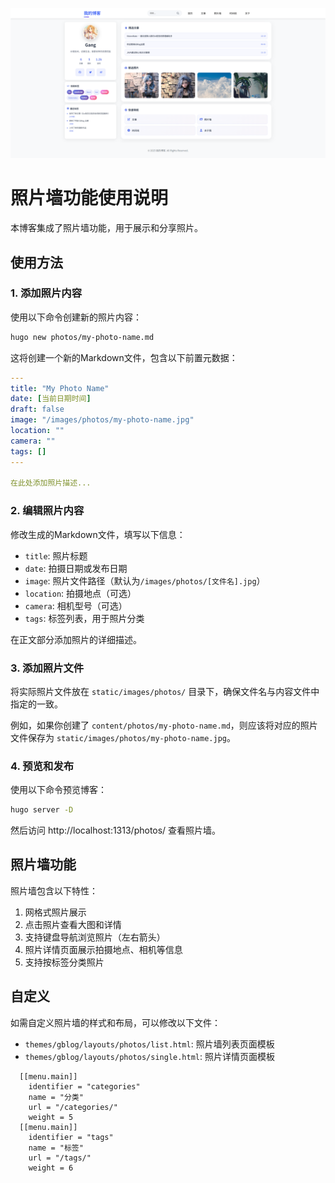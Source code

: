 ![预览](preview.png)

# 照片墙功能使用说明

本博客集成了照片墙功能，用于展示和分享照片。

## 使用方法

### 1. 添加照片内容

使用以下命令创建新的照片内容：

```bash
hugo new photos/my-photo-name.md
```

这将创建一个新的Markdown文件，包含以下前置元数据：

```yaml
---
title: "My Photo Name"
date: [当前日期时间]
draft: false
image: "/images/photos/my-photo-name.jpg"
location: ""
camera: ""
tags: []
---

在此处添加照片描述...
```

### 2. 编辑照片内容

修改生成的Markdown文件，填写以下信息：

- `title`: 照片标题
- `date`: 拍摄日期或发布日期
- `image`: 照片文件路径（默认为`/images/photos/[文件名].jpg`）
- `location`: 拍摄地点（可选）
- `camera`: 相机型号（可选）
- `tags`: 标签列表，用于照片分类

在正文部分添加照片的详细描述。

### 3. 添加照片文件

将实际照片文件放在 `static/images/photos/` 目录下，确保文件名与内容文件中指定的一致。

例如，如果你创建了 `content/photos/my-photo-name.md`，则应该将对应的照片文件保存为 `static/images/photos/my-photo-name.jpg`。

### 4. 预览和发布

使用以下命令预览博客：

```bash
hugo server -D
```

然后访问 http://localhost:1313/photos/ 查看照片墙。

## 照片墙功能

照片墙包含以下特性：

1. 网格式照片展示
2. 点击照片查看大图和详情
3. 支持键盘导航浏览照片（左右箭头）
4. 照片详情页面展示拍摄地点、相机等信息
5. 支持按标签分类照片

## 自定义

如需自定义照片墙的样式和布局，可以修改以下文件：

- `themes/gblog/layouts/photos/list.html`: 照片墙列表页面模板
- `themes/gblog/layouts/photos/single.html`: 照片详情页面模板 


```tom
  [[menu.main]]
    identifier = "categories"
    name = "分类"
    url = "/categories/"
    weight = 5
  [[menu.main]]
    identifier = "tags"
    name = "标签"
    url = "/tags/"
    weight = 6
```